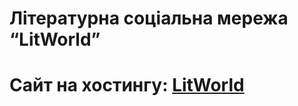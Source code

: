 # Літературна соціальна мережа “LitWorld” #

# Сайт на хостингу: [LitWorld](https://litworld.herokuapp.com) #
